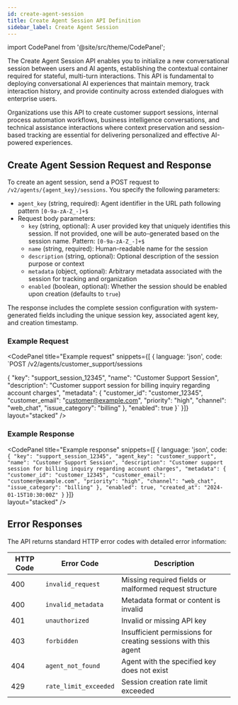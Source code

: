 ```yaml
---
id: create-agent-session
title: Create Agent Session API Definition
sidebar_label: Create Agent Session
---
```


import CodePanel from '@site/src/theme/CodePanel';

The Create Agent Session API enables you to initialize a new conversational session between users and AI agents, establishing the contextual container required for stateful, multi-turn interactions. This API is fundamental to deploying conversational AI experiences that maintain memory, track interaction history, and provide continuity across extended dialogues with enterprise users.

Organizations use this API to create customer support sessions, internal process automation workflows, business intelligence conversations, and technical assistance interactions where context preservation and session-based tracking are essential for delivering personalized and effective AI-powered experiences.

## Create Agent Session Request and Response

To create an agent session, send a POST request to `/v2/agents/{agent_key}/sessions`. You specify the following parameters:

- `agent_key` (string, required): Agent identifier in the URL path following pattern `[0-9a-zA-Z_-]+$`
- Request body parameters:
  - `key` (string, optional): A user provided key that uniquely identifies this session. If not provided, one will be auto-generated based on the session name. Pattern: `[0-9a-zA-Z_-]+$`
  - `name` (string, required): Human-readable name for the session
  - `description` (string, optional): Optional description of the session purpose or context
  - `metadata` (object, optional): Arbitrary metadata associated with the session for tracking and organization
  - `enabled` (boolean, optional): Whether the session should be enabled upon creation (defaults to `true`)

The response includes the complete session configuration with system-generated fields including the unique session key, associated agent key, and creation timestamp.

### Example Request

<CodePanel
  title="Example request"
  snippets={[
    {
      language: 'json',
      code: `POST /v2/agents/customer_support/sessions

{
  "key": "support_session_12345",
  "name": "Customer Support Session",
  "description": "Customer support session for billing inquiry regarding account charges",
  "metadata": {
    "customer_id": "customer_12345",
    "customer_email": "customer@example.com",
    "priority": "high",
    "channel": "web_chat",
    "issue_category": "billing"
  },
  "enabled": true
}`
    }]}  
  layout="stacked"
/>

### Example Response

<CodePanel
  title="Example response"
  snippets={[
    {
      language: 'json',
      code: `{
  "key": "support_session_12345",
  "agent_key": "customer_support",
  "name": "Customer Support Session",
  "description": "Customer support session for billing inquiry regarding account charges",
  "metadata": {
    "customer_id": "customer_12345",
    "customer_email": "customer@example.com",
    "priority": "high",
    "channel": "web_chat",
    "issue_category": "billing"
  },
  "enabled": true,
  "created_at": "2024-01-15T10:30:00Z"
}`
    }]}  
  layout="stacked"
/>

## Error Responses

The API returns standard HTTP error codes with detailed error information:

| HTTP Code | Error Code | Description |
|-----------|------------|-------------|
| 400 | `invalid_request` | Missing required fields or malformed request structure |
| 400 | `invalid_metadata` | Metadata format or content is invalid |
| 401 | `unauthorized` | Invalid or missing API key |
| 403 | `forbidden` | Insufficient permissions for creating sessions with this agent |
| 404 | `agent_not_found` | Agent with the specified key does not exist |
| 429 | `rate_limit_exceeded` | Session creation rate limit exceeded |
